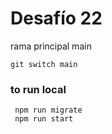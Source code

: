 # Desafío 22

rama principal main

```
git switch main
```

### to run local

```
 npm run migrate
 npm run start
```
